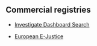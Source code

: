 ## Commercial registries

- [Investigate Dashboard Search](https://investigativedashboard.org/)

- [European E-Justice](https://e-justice.europa.eu/home.do)